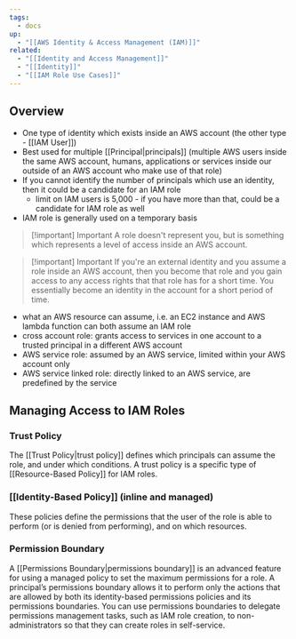 ```yaml
---
tags:
  - docs
up:
  - "[[AWS Identity & Access Management (IAM)]]"
related:
  - "[[Identity and Access Management]]"
  - "[[Identity]]"
  - "[[IAM Role Use Cases]]"
---
```

## Overview

- One type of identity which exists inside an AWS account (the other type - [[IAM User]])
- Best used for multiple [[Principal|principals]] (multiple AWS users inside the same AWS account, humans, applications or services inside our outside of an AWS account who make use of that role)
- If you cannot identify the number of principals which use an identity, then it could be a candidate for an IAM role
	- limit on IAM users is 5,000 - if you have more than that, could be a candidate for IAM role as well
- IAM role is generally used on a temporary basis

>[!important] Important
> A role doesn't represent you, but is something which represents a level of access inside an AWS account.

>[!important] Important
>If you're an external identity and you assume a role inside an AWS account, then you become that role and you gain access to any access rights that that role has for a short time. You essentially become an identity in the account for a short period of time. 

- what an AWS resource can assume, i.e. an EC2 instance and AWS lambda function can both assume an IAM role
- cross account role: grants access to services in one account to a trusted principal in a different AWS account
- AWS service role: assumed by an AWS service, limited within your AWS account only
- AWS service linked role: directly linked to an AWS service, are predefined by the service

## Managing Access to IAM Roles
### Trust Policy
The [[Trust Policy|trust policy]] defines which principals can assume the role, and under which conditions. A trust policy is a specific type of [[Resource-Based Policy]] for IAM roles.

### [[Identity-Based Policy]] (inline and managed)
These policies define the permissions that the user of the role is able to perform (or is denied from performing), and on which resources.

### Permission Boundary
A [[Permissions Boundary|permissions boundary]] is an advanced feature for using a managed policy to set the maximum permissions for a role. A principal’s permissions boundary allows it to perform only the actions that are allowed by both its identity-based permissions policies and its permissions boundaries. You can use permissions boundaries to delegate permissions management tasks, such as IAM role creation, to non-administrators so that they can create roles in self-service.

